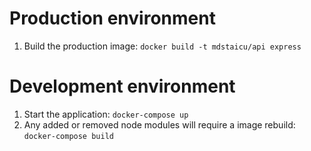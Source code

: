 # Production environment

1. Build the production image: `docker build -t mdstaicu/api express`

# Development environment

1. Start the application: `docker-compose up`
2. Any added or removed node modules will require a image rebuild: `docker-compose build`
